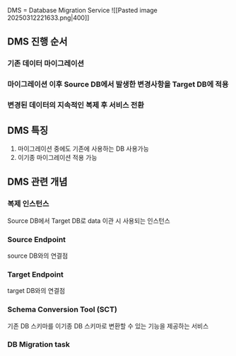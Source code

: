 DMS = Database Migration Service
![[Pasted image 20250312221633.png|400]]
## DMS 진행 순서
### 기존 데이터 마이그레이션

### 마이그레이션 이후 Source DB에서 발생한 변경사항을 Target DB에 적용

### 변경된 데이터의 지속적인 복제 후 서비스 전환

## DMS 특징
1. 마이그레이션 중에도 기존에 사용하는 DB 사용가능
2. 이기종 마이그레이션 적용 가능
## DMS 관련 개념
### 복제 인스턴스
Source DB에서 Target DB로 data 이관 시 사용되는 인스턴스
### Source Endpoint
source DB와의 연결점
### Target Endpoint
target DB와의 연결점
### Schema Conversion Tool (SCT)
기존 DB 스키마를 이기종 DB 스키마로 변환할 수 있는 기능을 제공하는 서비스
### DB Migration task

